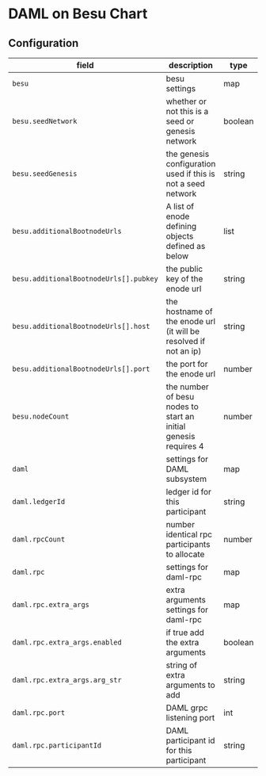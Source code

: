# DAML on Besu Chart

## Configuration

| field | description | type | default |
|- |- |- |- |
|`besu` | besu settings | map | N/A |
| `besu.seedNetwork` | whether or not this is a seed or genesis network | boolean | true |
| `besu.seedGenesis` | the genesis configuration used if this is not a seed network | string | nil |
| `besu.additionalBootnodeUrls` | A list of enode defining objects defined as below | list | `[]` |
| `besu.additionalBootnodeUrls[].pubkey` | the public key of the enode url | string | |
| `besu.additionalBootnodeUrls[].host` | the hostname of the enode url (it will be resolved if not an ip) | string | |
| `besu.additionalBootnodeUrls[].port` | the port for the enode url | number | |
| `besu.nodeCount` | the number of besu nodes to start an initial genesis requires 4 | number | 4 |
| `daml` | settings for DAML subsystem | map | N/A |
| `daml.ledgerId` | ledger id for this participant | string | default-ledger-id |
| `daml.rpcCount` | number identical rpc participants to allocate | number | 1 |
| `daml.rpc` | settings for daml-rpc | map | N/A |
| `daml.rpc.extra_args` | extra arguments settings for daml-rpc | map | N/A |
| `daml.rpc.extra_args.enabled` | if true add the extra arguments | boolean | false |
| `daml.rpc.extra_args.arg_str` | string of extra arguments to add | string | nil |
| `daml.rpc.port` | DAML grpc listening port | int | 39000 |
| `daml.rpc.participantId` | DAML participant id for this participant | string | daml-participant |
